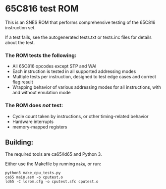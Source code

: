 # 65C816 test ROM

This is an SNES ROM that performs comprehensive testing of the 65C816 instruction set.

If a test fails, see the autogenerated tests.txt or tests.inc files for details about the test.

### The ROM tests the following:

- All 65C816 opcodes except STP and WAI
- Each instruction is tested in all supported addressing modes
- Multiple tests per instruction, designed to test edge cases and correct flag result
- Wrapping behavior of various addressing modes for all instructions, with and without emulation mode

### The ROM does *not* test:

- Cycle count taken by instructions, or other timing-related behavior
- Hardware interrupts
- memory-mapped registers

## Building:

The required tools are ca65/ld65 and Python 3.

Either use the Makefile by running `make`, or run:

    python3 make_cpu_tests.py
    ca65 main.asm -o cputest.o
    ld65 -C lorom.cfg -o cputest.sfc cputest.o
